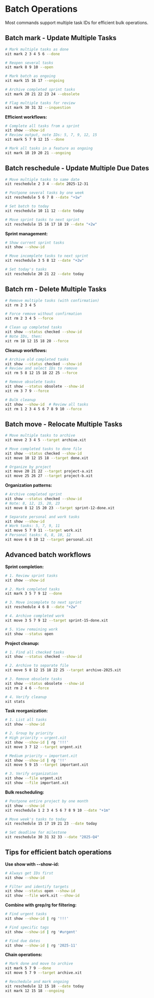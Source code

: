 # Batch Operations

Most commands support multiple task IDs for efficient bulk operations.

## Batch mark - Update Multiple Tasks

```bash
# Mark multiple tasks as done
xit mark 2 3 4 5 6 --done

# Reopen several tasks
xit mark 8 9 10 --open

# Mark batch as ongoing
xit mark 15 16 17 --ongoing

# Archive completed sprint tasks
xit mark 20 21 22 23 24 --obsolete

# Flag multiple tasks for review
xit mark 30 31 32 --inquestion
```

**Efficient workflows:**

```bash
# Complete all tasks from a sprint
xit show --show-id
# Review output, note IDs: 5, 7, 9, 12, 15
xit mark 5 7 9 12 15 --done

# Mark all tasks in a feature as ongoing
xit mark 18 19 20 21 --ongoing
```

## Batch reschedule - Update Multiple Due Dates

```bash
# Move multiple tasks to same date
xit reschedule 2 3 4 --date 2025-12-31

# Postpone several tasks by one week
xit reschedule 5 6 7 8 --date "+1w"

# Set batch to today
xit reschedule 10 11 12 --date today

# Move sprint tasks to next sprint
xit reschedule 15 16 17 18 19 --date "+2w"
```

**Sprint management:**

```bash
# Show current sprint tasks
xit show --show-id

# Move incomplete tasks to next sprint
xit reschedule 3 5 8 12 --date "+2w"

# Set today's tasks
xit reschedule 20 21 22 --date today
```

## Batch rm - Delete Multiple Tasks

```bash
# Remove multiple tasks (with confirmation)
xit rm 2 3 4 5

# Force remove without confirmation
xit rm 2 3 4 5 --force

# Clean up completed tasks
xit show --status checked --show-id
# Note IDs, then:
xit rm 10 12 15 18 20 --force
```

**Cleanup workflows:**

```bash
# Archive old completed tasks
xit show --status checked --show-id
# Review and select IDs to remove
xit rm 5 8 12 15 18 22 25 --force

# Remove obsolete tasks
xit show --status obsolete --show-id
xit rm 3 7 9 --force

# Bulk cleanup
xit show --show-id  # Review all tasks
xit rm 1 2 3 4 5 6 7 8 9 10 --force
```

## Batch move - Relocate Multiple Tasks

```bash
# Move multiple tasks to archive
xit move 2 3 4 5 --target archive.xit

# Move completed tasks to done file
xit show --status checked --show-id
xit move 10 12 15 18 --target done.xit

# Organize by project
xit move 20 21 22 --target project-a.xit
xit move 25 26 27 --target project-b.xit
```

**Organization patterns:**

```bash
# Archive completed sprint
xit show --status checked --show-id
# Note: 8, 12, 15, 20, 23
xit move 8 12 15 20 23 --target sprint-12-done.xit

# Separate personal and work tasks
xit show --show-id
# Work tasks: 5, 7, 9, 11
xit move 5 7 9 11 --target work.xit
# Personal tasks: 6, 8, 10, 12
xit move 6 8 10 12 --target personal.xit
```

## Advanced batch workflows

**Sprint completion:**

```bash
# 1. Review sprint tasks
xit show --show-id

# 2. Mark completed tasks
xit mark 3 5 7 9 12 --done

# 3. Move incomplete to next sprint
xit reschedule 4 6 8 --date "+2w"

# 4. Archive completed work
xit move 3 5 7 9 12 --target sprint-15-done.xit

# 5. View remaining work
xit show --status open
```

**Project cleanup:**

```bash
# 1. Find all checked tasks
xit show --status checked --show-id

# 2. Archive to separate file
xit move 5 8 12 15 18 22 25 --target archive-2025.xit

# 3. Remove obsolete tasks
xit show --status obsolete --show-id
xit rm 2 4 6 --force

# 4. Verify cleanup
xit stats
```

**Task reorganization:**

```bash
# 1. List all tasks
xit show --show-id

# 2. Group by priority
# High priority → urgent.xit
xit show --show-id | rg '!!!'
xit move 3 7 12 --target urgent.xit

# Medium priority → important.xit
xit show --show-id | rg '!!'
xit move 5 9 15 --target important.xit

# 3. Verify organization
xit show --file urgent.xit
xit show --file important.xit
```

**Bulk rescheduling:**

```bash
# Postpone entire project by one month
xit show --show-id
xit reschedule 1 2 3 4 5 6 7 8 9 10 --date "+1m"

# Move week's tasks to today
xit reschedule 15 17 19 21 23 --date today

# Set deadline for milestone
xit reschedule 30 31 32 33 --date "2025-Q4"
```

## Tips for efficient batch operations

**Use show with --show-id:**

```bash
# Always get IDs first
xit show --show-id

# Filter and identify targets
xit show --status open --show-id
xit show --file work.xit --show-id
```

**Combine with grep/rg for filtering:**

```bash
# Find urgent tasks
xit show --show-id | rg '!!!'

# Find specific tags
xit show --show-id | rg '#urgent'

# Find due dates
xit show --show-id | rg '2025-11'
```

**Chain operations:**

```bash
# Mark done and move to archive
xit mark 5 7 9 --done
xit move 5 7 9 --target archive.xit

# Reschedule and mark ongoing
xit reschedule 12 15 18 --date today
xit mark 12 15 18 --ongoing
```
